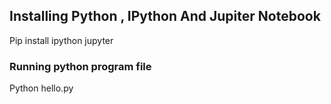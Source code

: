 ## Installing Python , IPython And Jupiter Notebook

Pip install ipython jupyter

### Running python program file
Python hello.py


